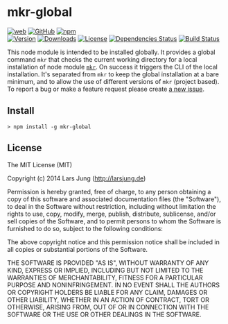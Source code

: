# mkr-global

[![web](http://img.shields.io/badge/web-larsjung.de/mkr-a0a060.svg?style=flat)](http://larsjung.de/mkr/)
[![GitHub](http://img.shields.io/badge/GitHub-lrsjng/mkr--global-a0a060.svg?style=flat)](https://github.com/lrsjng/mkr-global)
[![npm](http://img.shields.io/badge/npm-mkr--global-a0a060.svg?style=flat)](https://www.npmjs.org/package/mkr-global)
<br>
[![Version](http://img.shields.io/npm/v/mkr-global.svg?style=flat)](https://www.npmjs.org/package/mkr-global)
[![Downloads](http://img.shields.io/npm/dm/mkr-global.svg?style=flat)](https://www.npmjs.org/package/mkr-global)
[![License](http://img.shields.io/npm/l/mkr-global.svg?style=flat)](https://www.npmjs.org/package/mkr-global)
[![Dependencies Status](http://img.shields.io/david/lrsjng/mkr-global.svg?style=flat)](https://david-dm.org/lrsjng/mkr-global)
[![Build Status](http://img.shields.io/travis/lrsjng/mkr-global.svg?style=flat)](https://travis-ci.org/lrsjng/mkr-global)

This node module is intended to be installed globally. It provides a global command `mkr` that checks
the current working directory for a local installation of node module [`mkr`](https://www.npmjs.org/package/mkr).
On success it triggers the CLI of the local installation. It's separated from `mkr` to keep the global installation
at a bare minimum, and to allow the use of different versions of `mkr` (project based).
To report a bug or make a feature request please create [a new issue](https://github.com/lrsjng/mkr-global/issues/new).


## Install

    > npm install -g mkr-global


## License
The MIT License (MIT)

Copyright (c) 2014 Lars Jung (http://larsjung.de)

Permission is hereby granted, free of charge, to any person obtaining a copy
of this software and associated documentation files (the "Software"), to deal
in the Software without restriction, including without limitation the rights
to use, copy, modify, merge, publish, distribute, sublicense, and/or sell
copies of the Software, and to permit persons to whom the Software is
furnished to do so, subject to the following conditions:

The above copyright notice and this permission notice shall be included in
all copies or substantial portions of the Software.

THE SOFTWARE IS PROVIDED "AS IS", WITHOUT WARRANTY OF ANY KIND, EXPRESS OR
IMPLIED, INCLUDING BUT NOT LIMITED TO THE WARRANTIES OF MERCHANTABILITY,
FITNESS FOR A PARTICULAR PURPOSE AND NONINFRINGEMENT. IN NO EVENT SHALL THE
AUTHORS OR COPYRIGHT HOLDERS BE LIABLE FOR ANY CLAIM, DAMAGES OR OTHER
LIABILITY, WHETHER IN AN ACTION OF CONTRACT, TORT OR OTHERWISE, ARISING FROM,
OUT OF OR IN CONNECTION WITH THE SOFTWARE OR THE USE OR OTHER DEALINGS IN
THE SOFTWARE.
